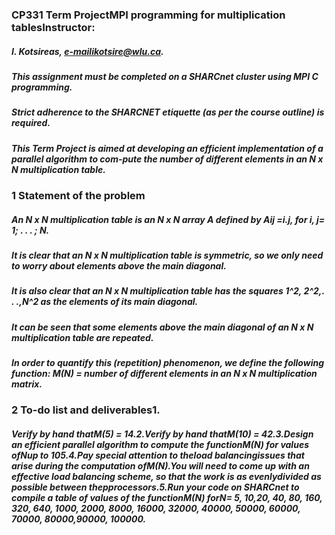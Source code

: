 ### CP331 Term ProjectMPI programming for multiplication tablesInstructor: 
##### I. Kotsireas, e-mailikotsire@wlu.ca.
##### This assignment must be completed on a SHARCnet cluster using MPI C programming.
##### Strict adherence to the SHARCNET etiquette (as per the course outline) is required.
##### This Term Project is aimed at developing an efficient implementation of a parallel algorithm to com-pute the number of different elements in an N x N multiplication table.


### 1  Statement of the problem


##### An N x N multiplication table is an N x N array A defined by Aij =i.j, for i, j= 1; . . . ; N. 
##### It is clear that an N x N multiplication table is symmetric, so we only need to worry about elements above the main diagonal.

##### It is also clear that an N x N multiplication table has the squares 1^2, 2^2,. . .,N^2 as the elements of its main diagonal.
##### It can be seen that some elements above the main diagonal of an N x N multiplication table are repeated.
##### In order to quantify this (repetition) phenomenon, we define the following function: M(N) = number of different elements in an N x N multiplication matrix.

### 2   To-do list and deliverables1.

##### Verify by hand thatM(5) = 14.2.Verify by hand thatM(10) = 42.3.Design an efficient parallel algorithm to compute the functionM(N) for values ofNup to 105.4.Pay special attention to theload balancingissues that arise during the computation ofM(N).You will need to come up with an effective load balancing scheme, so that the work is as evenlydivided as possible between thepprocessors.5.Run your code on SHARCnet to compile a table of values of the functionM(N) forN= 5, 10,20, 40, 80, 160, 320, 640, 1000, 2000, 8000, 16000, 32000, 40000, 50000, 60000, 70000, 80000,90000, 100000.
